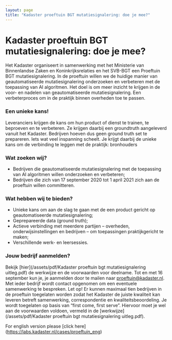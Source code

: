 ```yaml
---
layout: page
title: "Kadaster proeftuin BGT mutatiesignalering: doe je mee?"
---
```

# Kadaster proeftuin BGT mutatiesignalering: doe je mee?

Het Kadaster organiseert in samenwerking met het Ministerie van Binnenlandse Zaken en Koninkrijksrelaties en het SVB-BGT een Proeftuin BGT mutatiesignalering. In de proeftuin willen we de huidige manier van geautomatiseerde mutatiesignalering onderzoeken en verbeteren met de toepassing van AI algoritmen. Het doel is om meer inzicht te krijgen in de voor- en nadelen van geautomatiseerde mutatiesignalering. Een verbeterproces om in de praktijk binnen overheden toe te passen. 

### Een unieke kans!
Leveranciers krijgen de kans om hun product of dienst te trainen, te beproeven en te verbeteren. Ze krijgen daarbij een groundtruth aangeleverd vanuit het Kadaster. Bedrijven hoeven dus geen ground truth set te prepareren. Iets wat veel inspanning scheelt. Je krijgt daarbij de unieke kans om de verbinding te leggen met de praktijk: bronhouders 

### Wat zoeken wij?
-	Bedrijven die geautomatiseerde mutatiesignalering met de toepassing van AI algoritmen willen onderzoeken en verbeteren;
-	Bedrijven die zich van 17 september 2020 tot 1 april 2021 zich aan de proeftuin willen committeren.

### Wat hebben wij te bieden?

-	Unieke kans om aan de slag te gaan met de een product gericht op geautomatiseerde mutatiesignalering;
-	Geprepareerde data (ground truth);
-	Actieve verbinding met meerdere partijen – overheden, onderwijsinstellingen en bedrijven – om toepassingen praktijkgericht te maken;
-	Verschillende werk- en leersessies.

### Jouw bedrijf aanmelden? 

Bekijk [hier](/assets/pdf/Kadaster proeftuin bgt mutatiesignalering uitleg.pdf) de werkwijze en de voorwaarden voor deelname. Tot en met 16 september kun je, je aanmelden door te mailen naar proeftuin@kadaster.nl. Met ieder bedrijf wordt contact opgenomen om een eventuele samenwerking te bespreken. 
Let op! Er kunnen maximaal tien bedrijven in de proeftuin toegelaten worden zodat het Kadaster de juiste kwaliteit kan leveren betreft samenwerking, correspondentie en kwaliteitsbeoordeling. Je wordt toegelaten op basis van “first come, first serve”. Hiervoor moet je wel aan de voorwaarden voldoen, vermeld in de [werkwijze](/assets/pdf/Kadaster proeftuin bgt mutatiesignalering uitleg.pdf).

For english version please [click here] (https://labs.kadaster.nl/cases/proeftuin_eng)
